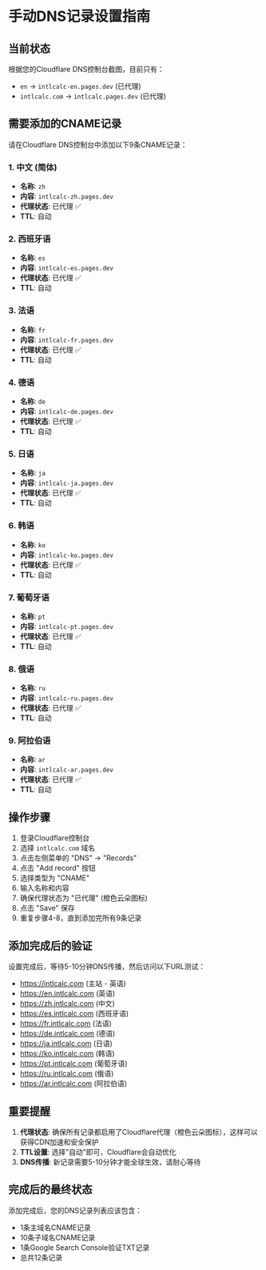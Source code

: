 # 手动DNS记录设置指南

## 当前状态
根据您的Cloudflare DNS控制台截图，目前只有：
- `en` -> `intlcalc-en.pages.dev` (已代理)
- `intlcalc.com` -> `intlcalc.pages.dev` (已代理)

## 需要添加的CNAME记录

请在Cloudflare DNS控制台中添加以下9条CNAME记录：

### 1. 中文 (简体)
- **名称**: `zh`
- **内容**: `intlcalc-zh.pages.dev`
- **代理状态**: 已代理 ✅
- **TTL**: 自动

### 2. 西班牙语
- **名称**: `es`
- **内容**: `intlcalc-es.pages.dev`
- **代理状态**: 已代理 ✅
- **TTL**: 自动

### 3. 法语
- **名称**: `fr`
- **内容**: `intlcalc-fr.pages.dev`
- **代理状态**: 已代理 ✅
- **TTL**: 自动

### 4. 德语
- **名称**: `de`
- **内容**: `intlcalc-de.pages.dev`
- **代理状态**: 已代理 ✅
- **TTL**: 自动

### 5. 日语
- **名称**: `ja`
- **内容**: `intlcalc-ja.pages.dev`
- **代理状态**: 已代理 ✅
- **TTL**: 自动

### 6. 韩语
- **名称**: `ko`
- **内容**: `intlcalc-ko.pages.dev`
- **代理状态**: 已代理 ✅
- **TTL**: 自动

### 7. 葡萄牙语
- **名称**: `pt`
- **内容**: `intlcalc-pt.pages.dev`
- **代理状态**: 已代理 ✅
- **TTL**: 自动

### 8. 俄语
- **名称**: `ru`
- **内容**: `intlcalc-ru.pages.dev`
- **代理状态**: 已代理 ✅
- **TTL**: 自动

### 9. 阿拉伯语
- **名称**: `ar`
- **内容**: `intlcalc-ar.pages.dev`
- **代理状态**: 已代理 ✅
- **TTL**: 自动

## 操作步骤

1. 登录Cloudflare控制台
2. 选择 `intlcalc.com` 域名
3. 点击左侧菜单的 "DNS" -> "Records"
4. 点击 "Add record" 按钮
5. 选择类型为 "CNAME"
6. 输入名称和内容
7. 确保代理状态为 "已代理" (橙色云朵图标)
8. 点击 "Save" 保存
9. 重复步骤4-8，直到添加完所有9条记录

## 添加完成后的验证

设置完成后，等待5-10分钟DNS传播，然后访问以下URL测试：

- https://intlcalc.com (主站 - 英语)
- https://en.intlcalc.com (英语)
- https://zh.intlcalc.com (中文)
- https://es.intlcalc.com (西班牙语)
- https://fr.intlcalc.com (法语)
- https://de.intlcalc.com (德语)
- https://ja.intlcalc.com (日语)
- https://ko.intlcalc.com (韩语)
- https://pt.intlcalc.com (葡萄牙语)
- https://ru.intlcalc.com (俄语)
- https://ar.intlcalc.com (阿拉伯语)

## 重要提醒

1. **代理状态**: 确保所有记录都启用了Cloudflare代理（橙色云朵图标），这样可以获得CDN加速和安全保护
2. **TTL设置**: 选择"自动"即可，Cloudflare会自动优化
3. **DNS传播**: 新记录需要5-10分钟才能全球生效，请耐心等待

## 完成后的最终状态

添加完成后，您的DNS记录列表应该包含：
- 1条主域名CNAME记录
- 10条子域名CNAME记录
- 1条Google Search Console验证TXT记录
- 总共12条记录 